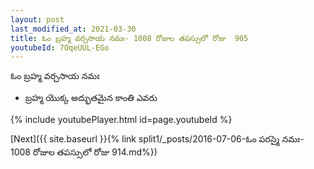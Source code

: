 ```yaml
---
layout: post
last_modified_at: 2021-03-30
title: ఓం బ్రహ్మ వర్చసాయ నమః- 1008 రోజుల తపస్సులో రోజు  905
youtubeId: 7OqeUUL-EGo
---
```

 
 
 ఓం బ్రహ్మ వర్చసాయ నమః  
 
 -  బ్రహ్మ యొక్క అద్భుతమైన కాంతి ఎవరు 
 
  
 
  
 
 
 
 
 
 


{% include youtubePlayer.html id=page.youtubeId %}
 
[Next]({{ site.baseurl }}{% link  split1/_posts/2016-07-06-ఓం పరస్మై నమః- 1008 రోజుల తపస్సులో రోజు  914.md%})
 
